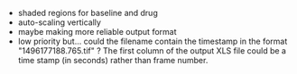 
* shaded regions for baseline and drug
* auto-scaling vertically
* maybe making more reliable output format
* low priority but... could the filename contain the timestamp in the format "1496177188.765.tif" ? The first column of the output XLS file could be a time stamp (in seconds) rather than frame number.
